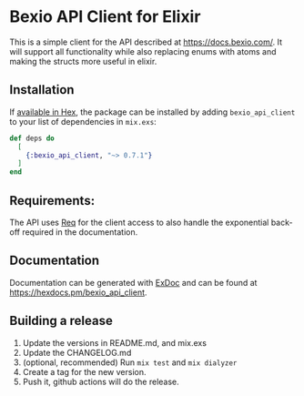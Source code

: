 # Bexio API Client for Elixir

This is a simple client for the API described at <https://docs.bexio.com/>. It will support all functionality while also replacing enums with atoms and
making the structs more useful in elixir.

## Installation

If [available in Hex](https://hex.pm/docs/publish), the package can be installed
by adding `bexio_api_client` to your list of dependencies in `mix.exs`:

```elixir
def deps do
  [
    {:bexio_api_client, "~> 0.7.1"}
  ]
end
```

## Requirements:

The API uses [Req](https://github.com/wojtekmach/req/tree/v0.5.0) for the client access to also handle the exponential back-off required in the documentation.


## Documentation 

Documentation can be generated with [ExDoc](https://github.com/) 
and can be found at <https://hexdocs.pm/bexio_api_client>.

## Building a release

1. Update the versions in README.md, and mix.exs
2. Update the CHANGELOG.md
3. (optional, recommended) Run `mix test` and `mix dialyzer`
5. Create a tag for the new version.
6. Push it, github actions will do the release.
